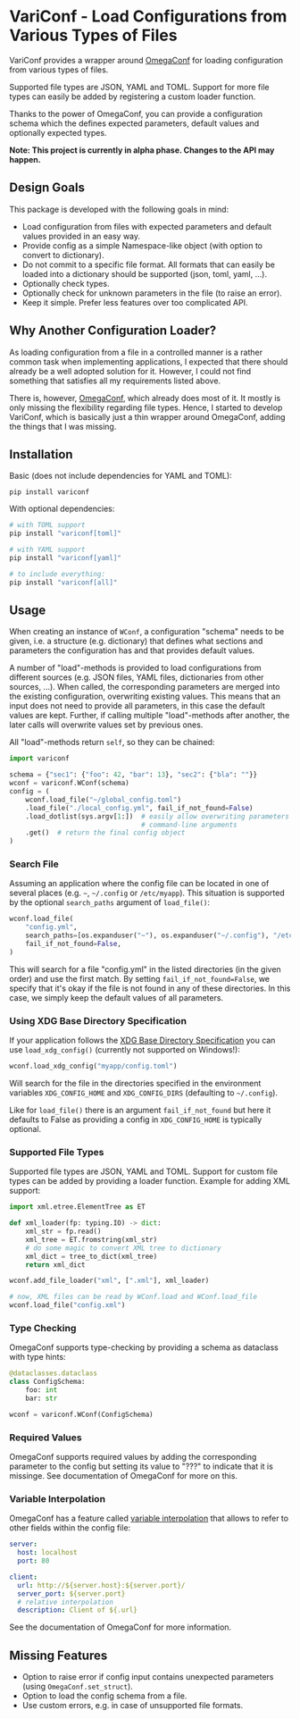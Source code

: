 VariConf - Load Configurations from Various Types of Files
==========================================================

VariConf provides a wrapper around [OmegaConf](https://omegaconf.readthedocs.io) for
loading configuration from various types of files.

Supported file types are JSON, YAML and TOML.  Support for more file types can easily be
added by registering a custom loader function.

Thanks to the power of OmegaConf, you can provide a configuration schema which the
defines expected parameters, default values and optionally expected types.

**Note: This project is currently in alpha phase.  Changes to the API may happen.**


Design Goals
------------

This package is developed with the following goals in mind:

- Load configuration from files with expected parameters and default values provided in
  an easy way.
- Provide config as a simple Namespace-like object (with option to convert to
  dictionary).
- Do not commit to a specific file format.  All formats that can easily be loaded into a
  dictionary should be supported (json, toml, yaml, ...).
- Optionally check types.
- Optionally check for unknown parameters in the file (to raise an error).
- Keep it simple.  Prefer less features over too complicated API.


Why Another Configuration Loader?
---------------------------------

As loading configuration from a file in a controlled manner is a rather common task when
implementing applications, I expected that there should already be a well adopted
solution for it.  However, I could not find something that satisfies all my requirements
listed above.

There is, however, [OmegaConf](https://omegaconf.readthedocs.io), which already does
most of it.  It mostly is only missing the flexibility regarding file types.
Hence, I started to develop VariConf, which is basically just a thin wrapper around
OmegaConf, adding the things that I was missing.


Installation
------------

Basic (does not include dependencies for YAML and TOML):
```
pip install variconf
```

With optional dependencies:
```bash
# with TOML support
pip install "variconf[toml]"

# with YAML support
pip install "variconf[yaml]"

# to include everything:
pip install "variconf[all]"
```


Usage
-----

When creating an instance of `WConf`, a configuration "schema" needs to be given,
i.e. a structure (e.g. dictionary) that defines what sections and parameters the
configuration has and that provides default values.

A number of "load"-methods is provided to load configurations from different sources
(e.g. JSON files, YAML files, dictionaries from other sources, ...).  When called,
the corresponding parameters are merged into the existing configuration, overwriting
existing values.  This means that an input does not need to provide all parameters,
in this case the default values are kept.  Further, if calling multiple
"load"-methods after another, the later calls will overwrite values set by previous
ones.

All "load"-methods return ``self``, so they can be chained:

```python
import variconf

schema = {"sec1": {"foo": 42, "bar": 13}, "sec2": {"bla": ""}}
wconf = variconf.WConf(schema)
config = (
    wconf.load_file("~/global_config.toml")
    .load_file("./local_config.yml", fail_if_not_found=False)
    .load_dotlist(sys.argv[1:])  # easily allow overwriting parameters via
                                 # command-line arguments
    .get()  # return the final config object
)
```


### Search File

Assuming an application where the config file can be located in one of several places
(e.g. `~`, `~/.config` or `/etc/myapp`).  This situation is supported by the optional
`search_paths` argument of `load_file()`:

```python
wconf.load_file(
    "config.yml",
    search_paths=[os.expanduser("~"), os.expanduser("~/.config"), "/etc/myapp"],
    fail_if_not_found=False,
)
```
This will search for a file "config.yml" in the listed directories (in the given order)
and use the first match.
By setting `fail_if_not_found=False`, we specify that it's okay if the file is not found
in any of these directories.  In this case, we simply keep the default values of all
parameters.


### Using XDG Base Directory Specification

If your application follows the [XDG Base Directory
Specification](https://specifications.freedesktop.org/basedir-spec/basedir-spec-latest.html)
you can use ``load_xdg_config()`` (currently not supported on Windows!):

```python
wconf.load_xdg_config("myapp/config.toml")
```
Will search for the file in the directories specified in the environment variables
`XDG_CONFIG_HOME` and `XDG_CONFIG_DIRS` (defaulting to `~/.config`).

Like for `load_file()` there is an argument `fail_if_not_found` but here it defaults to
False as providing a config in `XDG_CONFIG_HOME` is typically optional.


### Supported File Types

Supported file types are JSON, YAML and TOML.  Support for custom file types can be
added by providing a loader function.  Example for adding XML support:

```python
import xml.etree.ElementTree as ET

def xml_loader(fp: typing.IO) -> dict:
    xml_str = fp.read()
    xml_tree = ET.fromstring(xml_str)
    # do some magic to convert XML tree to dictionary
    xml_dict = tree_to_dict(xml_tree)
    return xml_dict

wconf.add_file_loader("xml", [".xml"], xml_loader)

# now, XML files can be read by WConf.load and WConf.load_file
wconf.load_file("config.xml")
```


### Type Checking

OmegaConf supports type-checking by providing a schema as dataclass with type hints:

```python
@dataclasses.dataclass
class ConfigSchema:
    foo: int
    bar: str

wconf = variconf.WConf(ConfigSchema)
```

### Required Values

OmegaConf supports required values by adding the corresponding parameter to the config
but setting its value to "???" to indicate that it is missinge.  See documentation of
OmegaConf for more on this.


### Variable Interpolation

OmegaConf has a feature called [variable interpolation](https://omegaconf.readthedocs.io/en/latest/usage.html#variable-interpolation)
that allows to refer to other fields within the config file:

```yaml
server:
  host: localhost
  port: 80

client:
  url: http://${server.host}:${server.port}/
  server_port: ${server.port}
  # relative interpolation
  description: Client of ${.url}
```
See the documentation of OmegaConf for more information.


Missing Features
----------------

- Option to raise error if config input contains unexpected parameters (using
  `OmegaConf.set_struct`).
- Option to load the config schema from a file.
- Use custom errors, e.g. in case of unsupported file formats.
